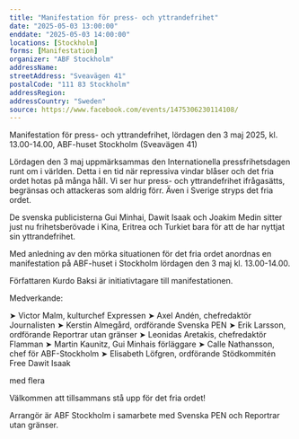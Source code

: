 ```yaml
---
title: "Manifestation för press- och yttrandefrihet"
date: "2025-05-03 13:00:00"
enddate: "2025-05-03 14:00:00"
locations: [Stockholm]
forms: [Manifestation]
organizer: "ABF Stockholm"
addressName: 
streetAddress: "Sveavägen 41"
postalCode: "111 83 Stockholm"
addressRegion:
addressCountry: "Sweden"
source: https://www.facebook.com/events/1475306230114108/
---
```

Manifestation för press- och yttrandefrihet, lördagen den 3 maj 2025, kl. 13.00-14.00, ABF-huset Stockholm (Sveavägen 41)

Lördagen den 3 maj uppmärksammas den Internationella pressfrihetsdagen runt om i världen. Detta i en tid när repressiva vindar blåser och det fria ordet hotas på många håll. Vi ser hur press- och yttrandefrihet ifrågasätts, begränsas och attackeras som aldrig förr. Även i Sverige stryps det fria ordet.

De svenska publicisterna Gui Minhai, Dawit Isaak och Joakim Medin sitter just nu frihetsberövade i Kina, Eritrea och Turkiet bara för att de har nyttjat sin yttrandefrihet.

Med anledning av den mörka situationen för det fria ordet anordnas en manifestation på ABF-huset i Stockholm lördagen den 3 maj kl. 13.00-14.00.

Författaren Kurdo Baksi är initiativtagare till manifestationen.

Medverkande:

➤ Victor Malm, kulturchef Expressen
➤ Axel Andén, chefredaktör Journalisten
➤ Kerstin Almegård, ordförande Svenska PEN
➤ Erik Larsson, ordförande Reportrar utan gränser
➤ Leonidas Aretakis, chefredaktör Flamman
➤ Martin Kaunitz, Gui Minhais förläggare
➤ Calle Nathansson, chef för ABF-Stockholm
➤ Elisabeth Löfgren, ordförande Stödkommitén Free Dawit Isaak

med flera 

Välkommen att tillsammans stå upp för det fria ordet! 

Arrangör är ABF Stockholm i samarbete med Svenska PEN och Reportrar utan gränser.
